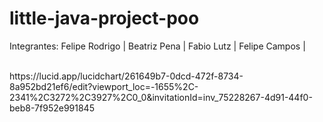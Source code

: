 # little-java-project-poo

Integrantes:
Felipe Rodrigo |
Beatriz Pena |
Fabio Lutz |
Felipe Campos |

<br>
https://lucid.app/lucidchart/261649b7-0dcd-472f-8734-8a952bd21ef6/edit?viewport_loc=-1655%2C-2341%2C3272%2C3927%2C0_0&invitationId=inv_75228267-4d91-44f0-beb8-7f952e991845
